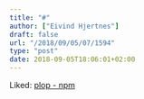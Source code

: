 ```yaml
---
title: "#"
author: ["Eivind Hjertnes"]
draft: false
url: "/2018/09/05/07/1594"
type: "post"
date: 2018-09-05T18:06:01+02:00
---
```


Liked: [plop - npm](https://www.npmjs.com/package/plop)
